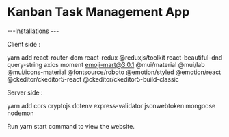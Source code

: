 # Kanban Task Management App 

---Installations ---

Client side :

yarn add react-router-dom react-redux @reduxjs/toolkit react-beautiful-dnd query-string axios moment emoji-mart@3.0.1 @mui/material @mui/lab @mui/icons-material @fontsource/roboto @emotion/styled @emotion/react @ckeditor/ckeditor5-react @ckeditor/ckeditor5-build-classic

Server side :

yarn add cors cryptojs dotenv express-validator jsonwebtoken mongoose nodemon

Run yarn start command to view the website.
